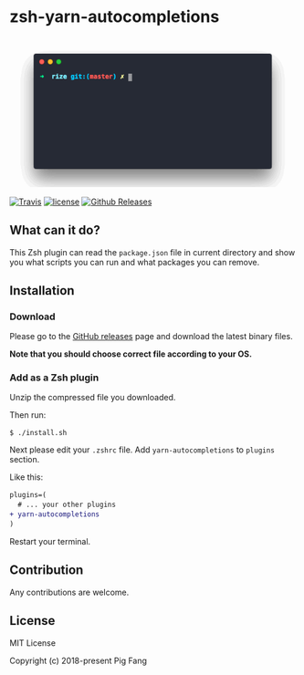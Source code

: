 # zsh-yarn-autocompletions

![](./screenshot.gif)


[![Travis](https://img.shields.io/travis/g-plane/zsh-yarn-autocompletions.svg?style=flat-square)](https://travis-ci.org/g-plane/zsh-yarn-autocompletions/)
[![license](https://img.shields.io/github/license/g-plane/zsh-yarn-autocompletions.svg?style=flat-square)](https://github.com/g-plane/zsh-yarn-autocompletions/blob/master/LICENSE)
[![Github Releases](https://img.shields.io/github/downloads/g-plane/zsh-yarn-autocompletions/latest/total.svg?style=flat-square)](https://github.com/g-plane/zsh-yarn-autocompletions/releases)

## What can it do?

This Zsh plugin can read the `package.json` file in current directory
and show you what scripts you can run and what packages you can remove.

## Installation

### Download

Please go to the [GitHub releases](https://github.com/g-plane/zsh-yarn-autocompletions/releases)
page and download the latest binary files.

**Note that you should choose correct file according to your OS.**

### Add as a Zsh plugin

Unzip the compressed file you downloaded.

Then run:

```shell
$ ./install.sh
```

Next please edit your `.zshrc` file.
Add `yarn-autocompletions` to `plugins` section.

Like this:

```diff
plugins=(
  # ... your other plugins
+ yarn-autocompletions
)
```

Restart your terminal.

## Contribution

Any contributions are welcome.

## License

MIT License

Copyright (c) 2018-present Pig Fang
